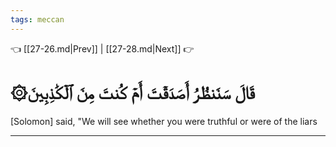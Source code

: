 ```yaml
---
tags: meccan
---
```


👈 [[27-26.md|Prev]] | [[27-28.md|Next]] 👉

# ۞قَالَ سَنَنظُرُ أَصَدَقۡتَ أَمۡ كُنتَ مِنَ ٱلۡكَٰذِبِينَ

[Solomon] said, "We will see whether you were truthful or were of the liars

---

